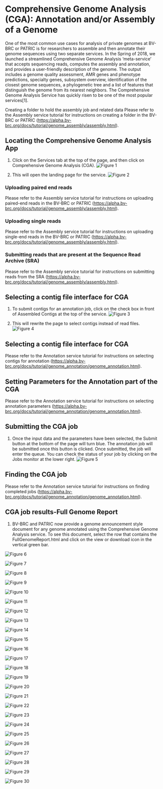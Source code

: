 # Comprehensive Genome Analysis (CGA): Annotation and/or Assembly of a Genome

One of the most common use cases for analysis of private genomes at BV-BRC or PATRIC is for researchers to assemble and then annotate their genome sequences using two separate services. In the Spring of 2018, we launched a streamlined Comprehensive Genome Analysis ‘meta-service’ that accepts sequencing reads, computes the assembly and annotation, and provides a user-friendly description of the genome. The output includes a genome quality assessment, AMR genes and phenotype predictions, specialty genes, subsystem overview, identification of the closest genome sequences, a phylogenetic tree and a list of features that distinguish the genome from its nearest neighbors. The Comprehensive Genome Analysis Service has quickly risen to be one of the most popular services[1].

Creating a folder to hold the assembly job and related data
Please refer to the Assembly service tutorial for instructions on creating a folder in the BV-BRC or PATRIC (https://alpha.bv-brc.org/docs/tutorial/genome_assembly/assembly.html).

## Locating the Comprehensive Genome Analysis App

1.	Click on the Services tab at the top of the page, and then click on Comprehensive Genome Analysis (CGA).
![Figure 1](./images/Picture1.png "Figure 1")

2.	This will open the landing page for the service. 
![Figure 2](./images/Picture2.png "Figure 2")

### Uploading paired end reads

Please refer to the Assembly service tutorial for instructions on uploading paired-end reads in the BV-BRC or PATRIC (https://alpha.bv-brc.org/docs/tutorial/genome_assembly/assembly.html).

### Uploading single reads

Please refer to the Assembly service tutorial for instructions on uploading single-end reads in the BV-BRC or PATRIC (https://alpha.bv-brc.org/docs/tutorial/genome_assembly/assembly.html).

### Submitting reads that are present at the Sequence Read Archive (SRA)

Please refer to the Assembly service tutorial for instructions on submitting reads from the SRA  (https://alpha.bv-brc.org/docs/tutorial/genome_assembly/assembly.html).

## Selecting a contig file interface for CGA

1.	To submit contigs for an annotation job, click on the check box in front of Assembled Contigs at the top of the service. 
![Figure 3](./images/Picture3.png "Figure 3")

2.	This will rewrite the page to select contigs instead of read files. 
![Figure 4](./images/Picture4.png "Figure 4")

## Selecting a contig file interface for CGA

Please refer to the Annotation service tutorial for instructions on selecting contigs for annotation (https://alpha.bv-brc.org/docs/tutorial/genome_annotation/genome_annotation.html).

## Setting Parameters for the Annotation part of the CGA

Please refer to the Annotation service tutorial for instructions on selecting annotation parameters (https://alpha.bv-brc.org/docs/tutorial/genome_annotation/genome_annotation.html).

## Submitting the CGA job

1.	Once the input data and the parameters have been selected, the Submit button at the bottom of the page will turn blue.  The annotation job will be submitted once this button is clicked. Once submitted, the job will enter the queue.  You can check the status of your job by clicking on the Jobs monitor at the lower right. 
![Figure 5](./images/Picture5.png "Figure 5")

## Finding the CGA job

Please refer to the Annotation service tutorial for instructions on finding completed jobs (https://alpha.bv-brc.org/docs/tutorial/genome_annotation/genome_annotation.html).

## CGA job results-Full Genome Report

1.	BV-BRC and PATRIC now provide a genome announcement style document for any genome annotated using the Comprehensive Genome Analysis service.  To see this document, select the row that contains the FullGenomeReport.html and click on the view or download icon in the vertical green bar.

![Figure 6](./images/Picture6.png "Figure 6")


![Figure 7](./images/Picture7.png "Figure 7")


![Figure 8](./images/Picture8.png "Figure 8")


![Figure 9](./images/Picture9.png "Figure 9")


![Figure 10](./images/Picture10.png "Figure 10")


![Figure 11](./images/Picture11.png "Figure 11")


![Figure 12](./images/Picture12.png "Figure 12")


![Figure 13](./images/Picture13.png "Figure 13")


![Figure 14](./images/Picture14.png "Figure 14")


![Figure 15](./images/Picture15.png "Figure 15")


![Figure 16](./images/Picture16.png "Figure 16")


![Figure 17](./images/Picture17.png "Figure 17")


![Figure 18](./images/Picture18.png "Figure 18")


![Figure 19](./images/Picture19.png "Figure 19")


![Figure 20](./images/Picture20.png "Figure 20")


![Figure 21](./images/Picture21.png "Figure 21")


![Figure 22](./images/Picture22.png "Figure 22")


![Figure 23](./images/Picture23.png "Figure 23")


![Figure 24](./images/Picture24.png "Figure 24")


![Figure 25](./images/Picture25.png "Figure 25")


![Figure 26](./images/Picture26.png "Figure 26")


![Figure 27](./images/Picture27.png "Figure 27")


![Figure 28](./images/Picture28.png "Figure 28")


![Figure 29](./images/Picture29.png "Figure 29")


![Figure 30](./images/Picture30.png "Figure 30")

